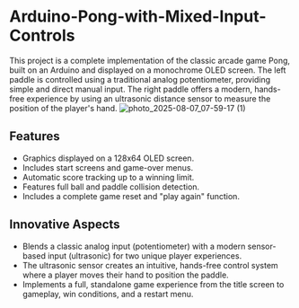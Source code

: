 # Arduino-Pong-with-Mixed-Input-Controls

This project is a complete implementation of the classic arcade game Pong, built on an Arduino and displayed on a monochrome OLED screen. The left paddle is controlled using a traditional analog potentiometer, providing simple and direct manual input. The right paddle offers a modern, hands-free experience by using an ultrasonic distance sensor to measure the position of the player's hand.
![photo_2025-08-07_07-59-17 (1)](https://github.com/user-attachments/assets/b66a639f-adca-4946-995e-d474fc7d00da)<br>

## **Features**
* Graphics displayed on a 128x64 OLED screen.
* Includes start screens and game-over menus.
* Automatic score tracking up to a winning limit.
* Features full ball and paddle collision detection.
* Includes a complete game reset and "play again" function.

## **Innovative Aspects**
*  Blends a classic analog input (potentiometer) with a modern sensor-based input (ultrasonic) for two unique player experiences.
*  The ultrasonic sensor creates an intuitive, hands-free control system where a player moves their hand to position the paddle.
*  Implements a full, standalone game experience from the title screen to gameplay, win conditions, and a restart menu.
